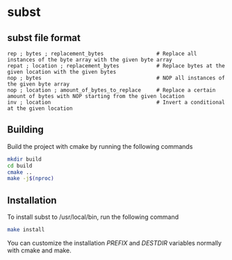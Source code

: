 # subst

## subst file format
```
rep ; bytes ; replacement_bytes					# Replace all instances of the byte array with the given byte array
repat ; location ; replacement_bytes			# Replace bytes at the given location with the given bytes
nop ; bytes										# NOP all instances of the given byte array
nop ; location ; amount_of_bytes_to_replace		# Replace a certain amount of bytes with NOP starting from the given location
inv ; location									# Invert a conditional at the given location
```

## Building
Build the project with cmake by running the following commands
```sh
mkdir build
cd build
cmake ..
make -j$(nproc)
```

## Installation
To install subst to /usr/local/bin, run the following command
```sh
make install
```
You can customize the installation *PREFIX* and *DESTDIR* variables normally with cmake and make.
